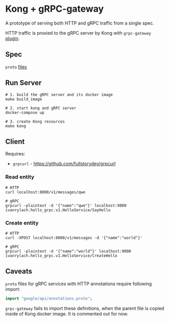 # Kong + gRPC-gateway
A prototype of serving both HTTP and gRPC traffic from a single spec.

HTTP traffic is proxied to the gRPC server by Kong with `grpc-gateway` [plugin](https://docs.konghq.com/hub/kong-inc/grpc-gateway/).

## Spec
`proto` [files](./proto)

## Run Server
```shell
# 1. build the gRPC server and its docker image
make build_image

# 2. start kong and gRPC server
docker-compose up

# 3. create Kong resources
make kong
```

## Client

Requires:
* `grpcurl` - https://github.com/fullstorydev/grpcurl

### Read entity
```shell
# HTTP
curl localhost:8000/v1/messages/qwe

# gRPC
grpcurl -plaintext -d '{"name":"qwe"}' localhost:9000 ivanrylach.hello_grpc.v1.HelloService/SayHello
```

### Create entity
```shell
# HTTP
curl -XPOST localhost:8000/v1/messages -d '{"name":"world"}'

# gRPC
grpcurl -plaintext -d '{"name":"world"}' localhost:9000 ivanrylach.hello_grpc.v1.HelloService/CreateHello
```

## Caveats

`proto` files for gRPC services with HTTP annotations require following import:
```protobuf
import "google/api/annotations.proto";
```

`grpc-gateway` fails to import these definitions, when the parent file is copied inside of Kong docker image.
It is commented out for now. 